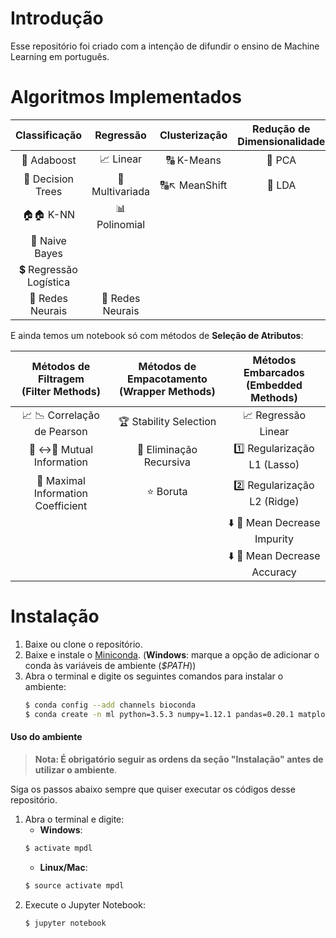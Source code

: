 # Introdução
Esse repositório foi criado com a intenção de difundir o ensino de Machine Learning em português.

# Algoritmos Implementados

| Classificação | Regressão | Clusterização | Redução de <br>Dimensionalidade |
|:----------------:|:--------------:|:-------------:|:-------------------------------:|
| 🌿 Adaboost | 📈 Linear | 🔠 K-Means | 🌹 PCA |
| 🌳 Decision Trees | 🔱 Multivariada | 🔠↖️ MeanShift | 🌻 LDA |
|  🏠🏠 K-NN | 📊 Polinomial |  |  |
| 🎲 Naive Bayes |  |  |  |
| 💲 Regressão Logística |  |  |  |
| 🧠 Redes Neurais | 🧠 Redes Neurais |  |  |

E ainda temos um notebook só com métodos de **Seleção de Atributos**:

| Métodos de Filtragem <br>(Filter Methods) | Métodos de Empacotamento <br>(Wrapper Methods) | Métodos Embarcados <br>(Embedded Methods) |
|:-------------------------------------:|:------------------------------------------:|:-------------------------------------:|
| 📈 📉 Correlação de Pearson | 🏆 Stability Selection | 📈 Regressão Linear |
| 📝 :left_right_arrow:📝 Mutual Information | 🔁 Eliminação Recursiva | 1️⃣ Regularização L1 (Lasso) |
| 💯 Maximal Information Coefficient | ⭐️ Boruta | 2️⃣ Regularização L2 (Ridge) |
|  |  | ⬇️ 💩 Mean Decrease Impurity |
|  |  | ⬇️ 🎯 Mean Decrease Accuracy |


# Instalação
1. Baixe ou clone o repositório.
2. Baixe e instale o [Miniconda](https://conda.io/miniconda.html). (__Windows__: marque a opção de adicionar o conda às variáveis de ambiente (_$PATH_))
3. Abra o terminal e digite os seguintes comandos para instalar o ambiente:
    ```sh
    $ conda config --add channels bioconda
    $ conda create -n ml python=3.5.3 numpy=1.12.1 pandas=0.20.1 matplotlib=2.0.2 scikit-learn=0.20.0 seaborn=0.7.1 jupyter=1.0.0 pydotplus==2.0.2
    ```

#### Uso do ambiente

> __Nota:  É obrigatório seguir as ordens da seção "Instalação" antes de utilizar o ambiente__.

Siga os passos abaixo sempre que quiser executar os códigos desse repositório.
1. Abra o terminal e digite:
    - __Windows__:
    ```sh
    $ activate mpdl
    ```
    - __Linux/Mac__:
    ```sh
    $ source activate mpdl
    ```
2. Execute o Jupyter Notebook:
    ```sh
    $ jupyter notebook
    ```

